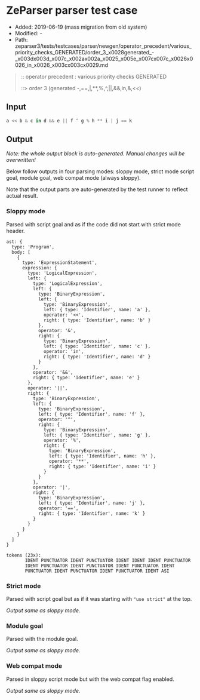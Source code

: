 # ZeParser parser test case

- Added: 2019-06-19 (mass migration from old system)
- Modified: -
- Path: zeparser3/tests/testcases/parser/newgen/operator_precedent/various_priority_checks_GENERATED/order_3_x0028generated_-_x003dx003d_x007c_x002ax002a_x0025_x005e_x007cx007c_x0026x0026_in_x0026_x003cx003cx0029.md

> :: operator precedent : various priority checks GENERATED
>
> ::> order 3 (generated -,==,|,**,%,^,||,&&,in,&,<<)

## Input

`````js
a << b & c in d && e || f ^ g % h ** i | j == k
`````

## Output

_Note: the whole output block is auto-generated. Manual changes will be overwritten!_

Below follow outputs in four parsing modes: sloppy mode, strict mode script goal, module goal, web compat mode (always sloppy).

Note that the output parts are auto-generated by the test runner to reflect actual result.

### Sloppy mode

Parsed with script goal and as if the code did not start with strict mode header.

`````
ast: {
  type: 'Program',
  body: [
    {
      type: 'ExpressionStatement',
      expression: {
        type: 'LogicalExpression',
        left: {
          type: 'LogicalExpression',
          left: {
            type: 'BinaryExpression',
            left: {
              type: 'BinaryExpression',
              left: { type: 'Identifier', name: 'a' },
              operator: '<<',
              right: { type: 'Identifier', name: 'b' }
            },
            operator: '&',
            right: {
              type: 'BinaryExpression',
              left: { type: 'Identifier', name: 'c' },
              operator: 'in',
              right: { type: 'Identifier', name: 'd' }
            }
          },
          operator: '&&',
          right: { type: 'Identifier', name: 'e' }
        },
        operator: '||',
        right: {
          type: 'BinaryExpression',
          left: {
            type: 'BinaryExpression',
            left: { type: 'Identifier', name: 'f' },
            operator: '^',
            right: {
              type: 'BinaryExpression',
              left: { type: 'Identifier', name: 'g' },
              operator: '%',
              right: {
                type: 'BinaryExpression',
                left: { type: 'Identifier', name: 'h' },
                operator: '**',
                right: { type: 'Identifier', name: 'i' }
              }
            }
          },
          operator: '|',
          right: {
            type: 'BinaryExpression',
            left: { type: 'Identifier', name: 'j' },
            operator: '==',
            right: { type: 'Identifier', name: 'k' }
          }
        }
      }
    }
  ]
}

tokens (23x):
       IDENT PUNCTUATOR IDENT PUNCTUATOR IDENT IDENT IDENT PUNCTUATOR
       IDENT PUNCTUATOR IDENT PUNCTUATOR IDENT PUNCTUATOR IDENT
       PUNCTUATOR IDENT PUNCTUATOR IDENT PUNCTUATOR IDENT ASI
`````

### Strict mode

Parsed with script goal but as if it was starting with `"use strict"` at the top.

_Output same as sloppy mode._

### Module goal

Parsed with the module goal.

_Output same as sloppy mode._

### Web compat mode

Parsed in sloppy script mode but with the web compat flag enabled.

_Output same as sloppy mode._
